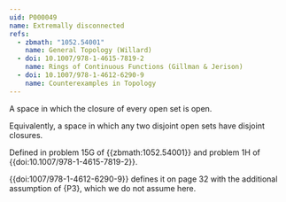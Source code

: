 ```yaml
---
uid: P000049
name: Extremally disconnected
refs:
  - zbmath: "1052.54001"
    name: General Topology (Willard)
  - doi: 10.1007/978-1-4615-7819-2
    name: Rings of Continuous Functions (Gillman & Jerison)
  - doi: 10.1007/978-1-4612-6290-9
    name: Counterexamples in Topology
---
```


A space in which the closure of every open set is open.

Equivalently, a space in which any two disjoint open sets have disjoint closures.

Defined in problem 15G of {{zbmath:1052.54001}} and problem 1H of {{doi:10.1007/978-1-4615-7819-2}}.

{{doi:1007/978-1-4612-6290-9}} defines it on page 32 with the additional assumption of {P3}, which we do not assume here.
